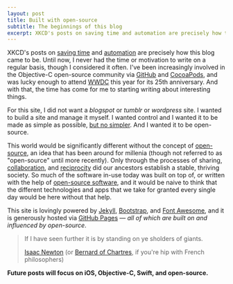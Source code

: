 ```yaml
---
layout: post
title: Built with open-source
subtitle: The beginnings of this blog
excerpt: XKCD's posts on saving time and automation are precisely how this blog came to be. Until now, I never had the time or motivation to write on a regular basis, though I considered it often. I've been increasingly involved in the Objective-C open-source community via GitHub and CocoaPods, and was lucky enough 
---
```


XKCD's posts on [saving time](http://xkcd.com/1205/) and [automation](http://xkcd.com/1319/) are precisely how this blog came to be. Until now, I never had the time or motivation to write on a regular basis, though I considered it often. I've been increasingly involved in the Objective-C open-source community via [GitHub](https://github.com/jessesquires) and [CocoaPods](http://cocoapods.org), and was lucky enough to attend [WWDC](https://developer.apple.com/wwdc) this year for its 25th anniversary. And with that, the time has come for me to starting writing about interesting things.

For this site, I did not want a *blogspot* or *tumblr* or *wordpress* site. I wanted to build a site and manage it myself. I wanted control and I wanted it to be made as simple as possible, [but no simpler](http://en.wikiquote.org/wiki/Albert_Einstein). And I wanted it to be open-source.

This world would be significantly different without the concept of [open-source](http://en.wikipedia.org/wiki/Open_source), an idea that has been around for millenia (though not referred to as "open-source" until more recently). Only through the processes of sharing, [collaboration](http://blogs.sciencemag.org/origins/2009/09/on-the-origin-of-cooperation.html), and [reciprocity](http://www.sciencedaily.com/releases/2013/08/130820094643.htm) did our ancestors establish a stable, thriving society. So much of the software in-use today was built on top of, or written with the help of [open-source software](http://en.wikipedia.org/wiki/Open-source_software), and it would be naive to think that the different technologies and apps that we take for granted every single day would be here without that help.

This site is lovingly powered by [Jekyll](http://jekyllrb.com), [Bootstrap](http://getbootstrap.com), and [Font Awesome](http://fortawesome.github.io/Font-Awesome/), and it is generously hosted via [GitHub Pages](https://pages.github.com) &mdash; *all of which are built on and influenced by open-source*.

<blockquote>
	<p>If I have seen further it is by standing on ye sholders of giants.</p>
	<footer>
		<a href="http://en.wikiquote.org/wiki/Isaac_Newton" target="_blank">Isaac Newton</a>
		(or <a href="http://en.wikipedia.org/wiki/Bernard_of_Chartres" target="_blank">Bernard of Chartres</a>, if you're hip with French philosophers)
	</footer>
</blockquote>

**Future posts will focus on iOS, Objective-C, Swift, and open-source.**
